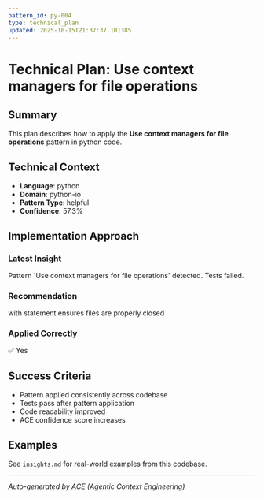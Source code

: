 ```yaml
---
pattern_id: py-004
type: technical_plan
updated: 2025-10-15T21:37:37.101385
---
```

# Technical Plan: Use context managers for file operations

## Summary

This plan describes how to apply the **Use context managers for file operations** pattern in python code.

## Technical Context

- **Language**: python
- **Domain**: python-io
- **Pattern Type**: helpful
- **Confidence**: 57.3%

## Implementation Approach

### Latest Insight

Pattern 'Use context managers for file operations' detected. Tests failed.

### Recommendation

with statement ensures files are properly closed

### Applied Correctly

✅ Yes

## Success Criteria

- Pattern applied consistently across codebase
- Tests pass after pattern application
- Code readability improved
- ACE confidence score increases

## Examples

See `insights.md` for real-world examples from this codebase.

---

*Auto-generated by ACE (Agentic Context Engineering)*
